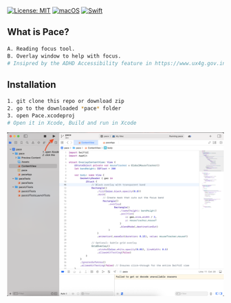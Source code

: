 
[![License: MIT](https://img.shields.io/badge/License-MIT-yellow.svg)](https://opensource.org/licenses/MIT)
[![macOS](https://img.shields.io/badge/macOS-11.0+-blue.svg)](https://www.apple.com/macos/)
[![Swift](https://img.shields.io/badge/Swift-5.5+-orange.svg)](https://swift.org/)

## What is Pace?
```bash
A. Reading focus tool. 
B. Overlay window to help with focus. 
# Insipred by the ADHD Accessibility feature in https://www.ux4g.gov.in/
```

## Installation

```bash
1. git clone this repo or download zip
2. go to the downloaded *pace* folder
3. open Pace.xcodeproj
# Open it in Xcode, Build and run in Xcode
```

![alt text](image.png)
